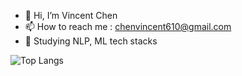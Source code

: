 - 👋 Hi, I’m Vincent Chen
- 📫 How to reach me : chenvincent610@gmail.com
- 🔮 Studying NLP, ML tech stacks

<!--- ![Github Stats](https://github-readme-stats.vercel.app/api?username=mao3267&count_private=true&show_icons=true&include_all_commits=true) -->
![Top Langs](https://github-readme-stats.vercel.app/api/top-langs/?username=mao3267&layout=compact&hide=jupyter%20notebook)
